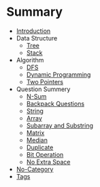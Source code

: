 # Summary

* [Introduction](/README.md)
* Data Structure
    * [Tree](tree.md)
    * [Stack](stack.md)
* Algorithm
    * [DFS](dfs.md)
    * [Dynamic Programming](dp.md)
    * [Two Pointers](two-pointers.md)
* Question Summery
    * [N-Sum](n-sum.md)
    * [Backpack Questions](backpack-questions.md)
    * [String](string.md)
    * [Array](array.md)
    * [Subarray and Substring](subarraystring.md)
    * [Matrix](matrix.md)
    * [Median](median.md)
    * [Duplicate](duplicate.md)
    * [Bit Operation](bit-operation.md)
    * [No Extra Space](no-extra-space.md)
* [No-Category](no-cate.md)
* [Tags](tags.md)
